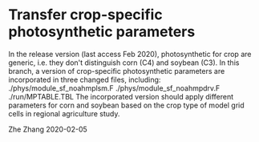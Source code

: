 # Transfer crop-specific photosynthetic parameters

In the release version (last access Feb 2020), photosynthetic for crop are generic, i.e. they don't distinguish corn (C4) and soybean (C3). In this branch, a version of crop-specific photosynthetic parameters are incorporated in three changed files, including:
./phys/module_sf_noahmplsm.F
./phys/module_sf_noahmpdrv.F
./run/MPTABLE.TBL
The incorporated version should apply different parameters for corn and soybean based on the crop type of model grid cells in regional agriculture study.

Zhe Zhang
2020-02-05
